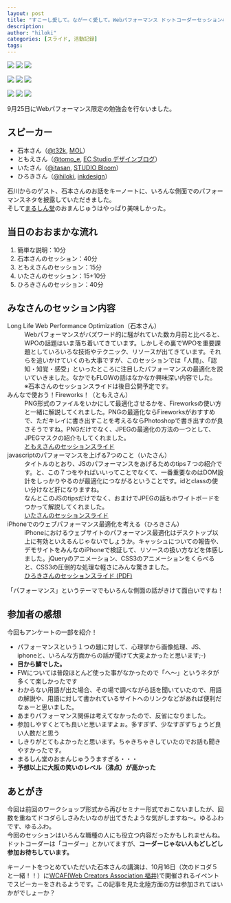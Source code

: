 ```yaml
---
layout: post
title: "すこーし愛して。ながーく愛して。Webパフォーマンス ドットコーダーセッション4"
description:
author: "hiloki"
categories: [スライド, 活動記録]
tags:
---
```

<p><img src="http://lh5.ggpht.com/_GWERrktp5x4/TJ9ShZ4EDcI/AAAAAAAAAxg/L17JE1ByP00/s160/IMG_0596.JPG" /> <img src="http://lh5.ggpht.com/_GWERrktp5x4/TJ9SQYZYyzI/AAAAAAAAAv4/VxteO4hUNAU/s160/IMG_0572.JPG" /> <img src="http://lh3.ggpht.com/_GWERrktp5x4/TJ9S6610WgI/AAAAAAAAA0Q/ofCBwdQAEc4/s160/IMG_0637.JPG" /></p>
<p><img src="http://lh5.ggpht.com/_GWERrktp5x4/TJ9S1WtsUJI/AAAAAAAAAzo/jHn1DOtsmnk/s160/IMG_0627.JPG" /> <img src="http://lh3.ggpht.com/_GWERrktp5x4/TJ9TPbwOBZI/AAAAAAAAA2U/T5kSkbndrk4/s160/IMG_0667.JPG" /> <img src="http://lh5.ggpht.com/_GWERrktp5x4/TJ9TQ9QyMCI/AAAAAAAAA2c/gUHRl9UepaI/s160/IMG_0669.JPG" /></p>
<p><img src="http://lh6.ggpht.com/_GWERrktp5x4/TJ9TLh6kSPI/AAAAAAAAA14/oLy3U_y3xdY/s160/IMG_0661.JPG" /> <img src="http://lh5.ggpht.com/_GWERrktp5x4/TJ9TpFGpeFI/AAAAAAAAA4w/4xFMOfkQQCg/s160/IMG_0704.JPG" /> <img src="http://lh4.ggpht.com/_GWERrktp5x4/TJ9TxoDSqoI/AAAAAAAAA5s/koZ6mvrSiAM/s160/IMG_0718.JPG" /></p>
<p>9月25日にWebパフォーマンス限定の勉強会を行ないました。</p>

<h2>スピーカー</h2>
<ul>
    <li>石本さん（<a href="//twitter.com/t32k">@t32k</a>, <a href="http://t32k.com/mol/">MOL</a>）</li>
    <li>ともえさん（<a href="//twitter.com/tomo_e">@tomo_e</a>, <a href="http://designblog.ecstudio.jp/author/ecakahori">EC Studio デザインブログ</a>）</li>
    <li>いたさん（<a href="//twitter.com/itasan">@itasan</a>, <a href="http://www.studio-bloom.net/">STUDIO Bloom</a>）</li>
    <li>ひろきさん（<a href="//twitter.com/hiloki">@hiloki</a>, <a href="http://www.inkdesign.jp/">inkdesign</a>）</li>
</ul>
<p>石川からのゲスト、石本さんのお話をキーノートに、いろんな側面でのパフォーマンスネタを披露していただきました。<br />そして<a href="http://marushindo.com/">まるしん堂</a>のおまんじゅうはやっぱり美味しかった。</p>

<h2>当日のおおまかな流れ</h2>
<ol>
    <li>簡単な説明：10分</li>
    <li>石本さんのセッション：40分</li>
    <li>ともえさんのセッション：15分</li>
    <li>いたさんのセッション：15+10分</li>
    <li>ひろきさんのセッション：40分</li>
</ol>

<h2>みなさんのセッション内容</h2>
<dl>
    <dt>Long Life Web Performance Optimization（石本さん）</dt>
    <dd>Webパフォーマンスがバズワード的に騒がれていた数カ月前と比べると、WPOの話題はいま落ち着いてきています。しかしその裏でWPOを重要課題としていろいろな技術やテクニック、リソースが出てきています。それらを追いかけていくのも大事ですが、このセッションでは「人間」、「認知・知覚・感受」といったところに注目したパフォーマンスの最適化を説いていきました。なかでもFLOWの話はなかなか興味深い内容でした。<br />※石本さんのセッションスライドは後日公開予定です。</dd>
    <dt>みんなで使おう！Fireworks！（ともえさん）</dt>
    <dd>PNG形式のファイルをいかにして最適化させるかを、Fireworksの使い方と一緒に解説してくれました。PNGの最適化ならFireworksがおすすめで、ただキレイに書き出すことを考えるならPhotoshopで書き出すのが良さそうですね。PNGだけでなく、JPEGの最適化の方法の一つとして、JPEGマスクの紹介もしてくれました。<br /><a href="/data/4/tomo_e/">ともえさんのセッションスライド</a></dd>
    <dt>javascriptのパフォーマンスを上げる7つのこと（いたさん）</dt>
    <dd>タイトルのとおり、JSのパフォーマンスをあげるためのtips７つの紹介です。と、この７つをやればいいってことでなくて、一番重要なのはDOM設計をしっかりやるのが最適化につながるということです。idとclassの使い分けなど肝になりますね。<br />なんとこのJSのtipsだけでなく、おまけでJPEGの話もホワイトボードをつかって解説してくれました。<br /><a href="/data/4/itasan/">いたさんのセッションスライド</a></dd>
    <dt>iPhoneでのウェブパフォーマンス最適化を考える（ひろきさん）</dt>
    <dd>iPhoneにおけるウェブサイトのパフォーマンス最適化はデスクトップ以上に有効といえるんじゃないでしょうか。キャッシュについての報告や、デモサイトをみんなのiPhoneで検証して、リソースの扱い方などを体感しました。jQueryのアニメーション、CSS3のアニメーションをくらべると、CSS3の圧倒的な処理な軽さにみんな驚きました。<br /><a href="/data/4/hiloki/docoda_hiloki_open.pdf">ひろきさんのセッションスライド (PDF)</a></dd>
</dl>
<p>「パフォーマンス」というテーマでもいろんな側面の話がきけて面白いですね！</p>

<h2>参加者の感想</h2>
<p>今回もアンケートの一部を紹介！</p>
<ul>
    <li>パフォーマンスという１つの題に対して、心理学から画像処理、JS、iphoneと、いろんな方面からの話が聞けて大変よかったと思います;-)</li>
    <li><strong>目から鱗でした。</strong></li>
    <li>FWについては普段ほとんど使った事がなかったので「へ〜」というネタが多くて楽しかったです</li>
    <li>わからない用語が出た場合、その場で調べながら話を聞いていたので、用語の解説や、用語に対して書かれているサイトへのリンクなどがあれば便利だなぁーと思いました。</li>
    <li>あまりパフォーマンス関係は考えてなかったので、反省になりました。</li>
    <li>参加しやすくとても良いと思いますよぉ。多すぎず、少なすぎずちょうど良い人数だと思う</li>
    <li>しきりがとてもよかったと思います。ちゃきちゃきしていたのでお話も聞きやすかったです。</li>
    <li>まるしん堂のおまんじゅううますぎる・・・</li>
    <li><strong>予想以上に大阪の笑いのレベル（沸点）が高かった</strong></li>
</ul>

<h2>あとがき</h2>
<p>今回は前回のワークショップ形式から再びセミナー形式でおこないましたが、回数を重ねてドコダらしさみたいなのが出てきたような気がしますね〜。ゆるふわです、ゆるふわ。<br />今回のセッションはいろんな職種の人にも役立つ内容だったかもしれませんね。ドットコーダーは「コーダー」とかいてますが、<strong>コーダーじゃない人もどしどし参加お待ちしています。</strong></p>
<p>キーノートをつとめていただいた石本さんの講演は、10月16日（次のドコダ５と一緒！！）に<a href="http://www.wcaf.jp/">WCAF(Web Creators Association 福井)</a>で開催されるイベントでスピーカーをされるようです。この記事を見た北陸方面の方は参加されてはいかがでしょーか？</p>